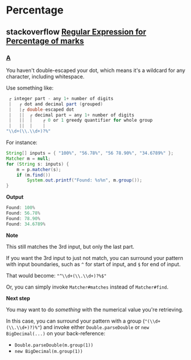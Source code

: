 # Percentage 



## stackoverflow [Regular Expression for Percentage of marks](https://stackoverflow.com/questions/30072184/regular-expression-for-percentage-of-marks)



### [A](https://stackoverflow.com/a/30072239)

You haven't double-escaped your dot, which means it's a wildcard for any character, including whitespace.

Use something like:

```java
 ┌ integer part - any 1+ number of digits
 |   ┌ dot and decimal part (grouped)
 |   |┌ double-escaped dot
 |   ||  ┌ decimal part = any 1+ number of digits
 |   ||  |    ┌ 0 or 1 greedy quantifier for whole group
 |   ||  |    |
"\\d+(\\.\\d+)?%"
```

For instance:

```java
String[] inputs = { "100%", "56.78%", "56 78.90%", "34.6789%" };
Matcher m = null;
for (String s: inputs) {
    m = p.matcher(s);
    if (m.find())
        System.out.printf("Found: %s%n", m.group());
}
```

**Output**

```java
Found: 100%
Found: 56.78%
Found: 78.90%
Found: 34.6789%
```

**Note**

This still matches the 3rd input, but only the last part.

If you want the 3rd input to just not match, you can surround your pattern with input boundaries, such as `^` for start of input, and `$` for end of input.

That would become: `"^\\d+(\\.\\d+)?%$"`

Or, you can simply invoke `Matcher#matches` instead of `Matcher#find`.

**Next step**

You may want to do *something* with the numerical value you're retrieving.

In this case, you can surround your pattern with a group (`"(\\d+(\\.\\d+)?)%"`) and invoke either `Double.parseDouble` or `new BigDecimal(...)` on your back-reference:

- `Double.parseDouble(m.group(1))`
- `new BigDecimal(m.group(1))`